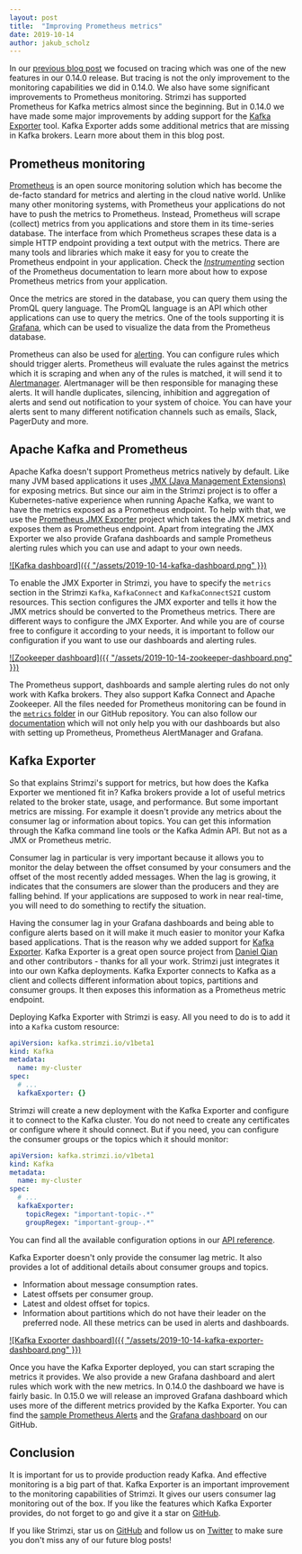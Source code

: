 ```yaml
---
layout: post
title:  "Improving Prometheus metrics"
date: 2019-10-14
author: jakub_scholz
---
```


In our [previous blog post](https://strimzi.io/2019/10/08/strimzi-apache-kafka-and-tracing.html) we focused on tracing which was one of the new features in our 0.14.0 release.
But tracing is not the only improvement to the monitoring capabilities we did in 0.14.0.
We also have some significant improvements to Prometheus monitoring.
Strimzi has supported Prometheus for Kafka metrics almost since the beginning.
But in 0.14.0 we have made some major improvements by adding support for the [Kafka Exporter](https://github.com/danielqsj/kafka_exporter) tool.
Kafka Exporter adds some additional metrics that are missing in Kafka brokers.
Learn more about them in this blog post.

<!--more-->

## Prometheus monitoring

[Prometheus](https://prometheus.io/) is an open source monitoring solution which has become the de-facto standard for metrics and alerting in the cloud native world.
Unlike many other monitoring systems, with Prometheus your applications do not have to push the metrics to Prometheus.
Instead, Prometheus will scrape (collect) metrics from you applications and store them in its time-series database.
The interface from which Prometheus scrapes these data is a simple HTTP endpoint providing a text output with the metrics.
There are many tools and libraries which make it easy for you to create the Prometheus endpoint in your application.
Check the [_Instrumenting_](https://prometheus.io/docs/instrumenting/clientlibs/) section of the Prometheus documentation to learn more about how to expose Prometheus metrics from your application.

Once the metrics are stored in the database, you can query them using the PromQL query language.
The PromQL language is an API which other applications can use to query the metrics.
One of the tools supporting it is [Grafana](https://grafana.com/), which can be used to visualize the data from the Prometheus database.

Prometheus can also be used for [alerting](https://prometheus.io/docs/alerting/overview/).
You can configure rules which should trigger alerts.
Prometheus will evaluate the rules against the metrics which it is scraping and when any of the rules is matched, it will send it to [Alertmanager](https://prometheus.io/docs/alerting/alertmanager/).
Alertmanager will be then responsible for managing these alerts.
It will handle duplicates, silencing, inhibition and aggregation of alerts and send out notification to your system of choice.
You can have your alerts sent to many different notification channels such as emails, Slack, PagerDuty and more.

## Apache Kafka and Prometheus

Apache Kafka doesn't support Prometheus metrics natively by default.
Like many JVM based applications it uses [JMX (Java Management Extensions)](https://en.wikipedia.org/wiki/Java_Management_Extensions) for exposing metrics.
But since our aim in the Strimzi project is to offer a Kubernetes-native experience when running Apache Kafka, we want to have the metrics exposed as a Prometheus endpoint.
To help with that, we use the [Prometheus JMX Exporter](https://github.com/prometheus/jmx_exporter) project which takes the JMX metrics and exposes them as Prometheus endpoint.
Apart from integrating the JMX Exporter we also provide Grafana dashboards and sample Prometheus alerting rules which you can use and adapt to your own needs.

[![Kafka dashboard]({{ "/assets/2019-10-14-kafka-dashboard.png" }})](/assets/2019-10-14-kafka-dashboard.png)

To enable the JMX Exporter in Strimzi, you have to specify the `metrics` section in the Strimzi `Kafka`, `KafkaConnect` and `KafkaConnectS2I` custom resources.
This section configures the JMX exporter and tells it how the JMX metrics should be converted to the Prometheus metrics.
There are different ways to configure the JMX Exporter.
And while you are of course free to configure it according to your needs, it is important to follow our configuration if you want to use our dashboards and alerting rules.

[![Zookeeper dashboard]({{ "/assets/2019-10-14-zookeeper-dashboard.png" }})](/assets/2019-10-14-kafka-dashboard.png)

The Prometheus support, dashboards and sample alerting rules do not only work with Kafka brokers.
They also support Kafka Connect and Apache Zookeeper.
All the files needed for Prometheus monitoring can be found in the [`metrics` folder](https://github.com/strimzi/strimzi-kafka-operator/tree/master/metrics/examples) in our GitHub repository.
You can also follow our [documentation](https://strimzi.io/docs/latest/full.html#assembly-metrics-setup-str) which will not only help you with our dashboards but also with setting up Prometheus, Prometheus AlertManager and Grafana.

## Kafka Exporter

So that explains Strimzi's support for metrics, but how does the Kafka Exporter we mentioned fit in?
Kafka brokers provide a lot of useful metrics related to the broker state, usage, and performance.
But some important metrics are missing.
For example it doesn't provide any metrics about the consumer lag or information about topics.
You can get this information through the Kafka command line tools or the Kafka Admin API.
But not as a JMX or Prometheus metric.

Consumer lag in particular is very important because it allows you to monitor the delay between the offset consumed by your consumers and the offset of the most recently added messages.
When the lag is growing, it indicates that the consumers are slower than the producers and they are falling behind.
If your applications are supposed to work in near real-time, you will need to do something to rectify the situation.

Having the consumer lag in your Grafana dashboards and being able to configure alerts based on it will make it much easier to monitor your Kafka based applications.
That is the reason why we added support for [Kafka Exporter](https://github.com/danielqsj/kafka_exporter).
Kafka Exporter is a great open source project from [Daniel Qian](https://github.com/danielqsj) and other contributors - thanks for all your work.
Strimzi just integrates it into our own Kafka deployments.
Kafka Exporter connects to Kafka as a client and collects different information about topics, partitions and consumer groups.
It then exposes this information as a Prometheus metric endpoint.

Deploying Kafka Exporter with Strimzi is easy.
All you need to do is to add it into a `Kafka` custom resource:

```yaml
apiVersion: kafka.strimzi.io/v1beta1
kind: Kafka
metadata:
  name: my-cluster
spec:
  # ...
  kafkaExporter: {}
```

Strimzi will create a new deployment with the Kafka Exporter and configure it to connect to the Kafka cluster.
You do not need to create any certificates or configure where it should connect.
But if you need, you can configure the consumer groups or the topics which it should monitor:

```yaml
apiVersion: kafka.strimzi.io/v1beta1
kind: Kafka
metadata:
  name: my-cluster
spec:
  # ...
  kafkaExporter:
    topicRegex: "important-topic-.*"
    groupRegex: "important-group-.*"
```

You can find all the available configuration options in our [API reference](https://strimzi.io/docs/0.14.0/full.html#type-KafkaExporterSpec-reference).

Kafka Exporter doesn't only provide the consumer lag metric.
It also provides a lot of additional details about consumer groups and topics.
* Information about message consumption rates.
* Latest offsets per consumer group.
* Latest and oldest offset for topics.
* Information about partitions which do not have their leader on the preferred node.
All these metrics can be used in alerts and dashboards.

[![Kafka Exporter dashboard]({{ "/assets/2019-10-14-kafka-exporter-dashboard.png" }})](/assets/2019-10-14-kafka-exporter-dashboard.png)

Once you have the Kafka Exporter deployed, you can start scraping the metrics it provides.
We also provide a new Grafana dashboard and alert rules which work with the new metrics.
In 0.14.0 the dashboard we have is fairly basic.
In 0.15.0 we will release an improved Grafana dashboard which uses more of the different metrics provided by the Kafka Exporter.
You can find the [sample Prometheus Alerts](https://github.com/strimzi/strimzi-kafka-operator/blob/master/metrics/examples/prometheus/install/prometheus-rules.yaml) and the [Grafana dashboard](https://github.com/strimzi/strimzi-kafka-operator/blob/master/metrics/examples/grafana/strimzi-kafka-exporter.json) on our GitHub.

## Conclusion

It is important for us to provide production ready Kafka.
And effective monitoring is a big part of that.
Kafka Exporter is an important improvement to the monitoring capabilities of Strimzi.
It gives our users consumer lag monitoring out of the box.
If you like the features which Kafka Exporter provides, do not forget to go and give it a star on [GitHub](https://github.com/danielqsj/kafka_exporter).

If you like Strimzi, star us on [GitHub](https://github.com/strimzi/strimzi-kafka-operator) and follow us on [Twitter](https://twitter.com/strimziio) to make sure you don't miss any of our future blog posts!
